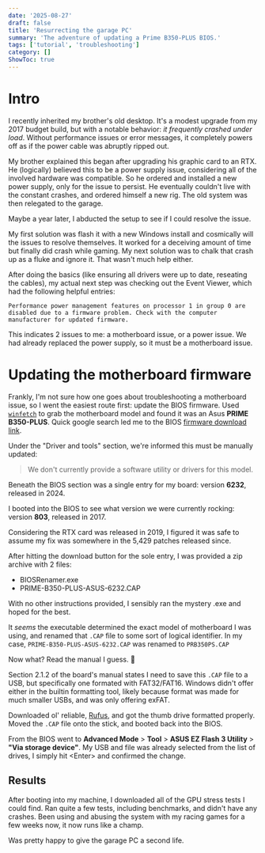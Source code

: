 ```yaml
---
date: '2025-08-27'
draft: false
title: 'Resurrecting the garage PC'
summary: 'The adventure of updating a Prime B350-PLUS BIOS.'
tags: ['tutorial', 'troubleshooting']
category: []
ShowToc: true
---
```


# Intro

I recently inherited my brother's old desktop. It's a modest upgrade from my 2017 budget build, but with a notable behavior: _it frequently crashed under load_. Without performance issues or error messages, it completely powers off as if the power cable was abruptly ripped out.

My brother explained this began after upgrading his graphic card to an RTX. He (logically) believed this to be a power supply issue, considering all of the involved hardware was compatible. So he ordered and installed a new power supply, only for the issue to persist. He eventually couldn't live with the constant crashes, and ordered himself a new rig. The old system was then relegated to the garage.

Maybe a year later, I abducted the setup to see if I could resolve the issue.

My first solution was flash it with a new Windows install and cosmically will the issues to resolve themselves. It worked for a deceiving amount of time but finally did crash while gaming. My next solution was to chalk that crash up as a fluke and ignore it. That wasn't much help either.

After doing the basics (like ensuring all drivers were up to date, reseating the cables), my actual next step was checking out the Event Viewer, which had the following helpful entries:

```
Performance power management features on processor 1 in group 0 are disabled due to a firmware problem. Check with the computer manufacturer for updated firmware.
```

This indicates 2 issues to me: a motherboard issue, or a power issue. We had already replaced the power supply, so it must be a motherboard issue.

# Updating the motherboard firmware

Frankly, I'm not sure how one goes about troubleshooting a motherboard issue, so I went the easiest route first: update the BIOS firmware. Used [`winfetch`](https://github.com/lptstr/winfetch) to grab the motherboard model and found it was an Asus **PRIME B350-PLUS**. Quick google search led me to the BIOS [firmware download link](https://www.asus.com/supportonly/prime%20b350-plus/helpdesk_BIOS/).

Under the "Driver and tools" section, we're informed this must be manually updated:

> We don't currently provide a software utility or drivers for this model.

Beneath the BIOS section was a single entry for my board: version **6232**, released in 2024.

I booted into the BIOS to see what version we were currently rocking: version **803**, released in 2017.

Considering the RTX card was released in 2019, I figured it was safe to assume my fix was somewhere in the 5,429 patches released since.

After hitting the download button for the sole entry, I was provided a zip archive with 2 files:

- BIOSRenamer.exe
- PRIME-B350-PLUS-ASUS-6232.CAP

With no other instructions provided, I sensibly ran the mystery .exe and hoped for the best.

It *seems* the executable determined the exact model of motherboard I was using, and renamed that `.CAP` file to some sort of logical identifier. In my case, `PRIME-B350-PLUS-ASUS-6232.CAP` was renamed to `PRB350PS.CAP`

Now what? Read the manual I guess. 🤮

Section 2.1.2 of the board's manual states I need to save this `.CAP` file to a USB, but specifically one formated with FAT32/FAT16. Windows didn't offer either in the builtin formatting tool, likely because format was made for much smaller USBs, and was only offering exFAT.

Downloaded ol' reliable, [Rufus](https://rufus.ie/en/), and got the thumb drive formatted properly. Moved the `.CAP` file onto the stick, and booted back into the BIOS.

From the BIOS went to **Advanced Mode** > **Tool** > **ASUS EZ Flash 3 Utility** > **"Via storage device"**. My USB and file was already selected from the list of drives, I simply hit \<Enter> and confirmed the change.

## Results

After booting into my machine, I downloaded all of the GPU stress tests I could find. Ran quite a few tests, including benchmarks, and didn't have any crashes. Been using and abusing the system with my racing games for a few weeks now, it now runs like a champ.

Was pretty happy to give the garage PC a second life.
